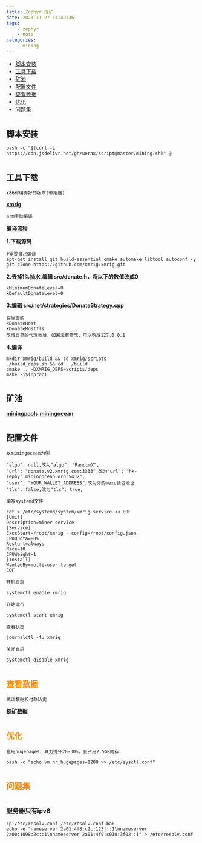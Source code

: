 ```yaml
---
title: Zephyr 挖矿
date: 2023-11-27 14:49:36
tags:
    - zephyr
    - note
categories:
    - mining
---
```


* [脚本安装](#script)
* [工具下载](#tools)
* [矿池](#miningpools)
* [配置文件](#config)
* [查看数据](#data)
* [优化](#optimization)
* [问题集](#qa)

# <h2 id="script">脚本安装</h2>

```
bash -c "$(curl -L https://cdn.jsdelivr.net/gh/uerax/script@master/mining.sh)" @
```

# <h2 id="tools">工具下载</h2>

`x86有编译好的版本(带捐赠)`

**[xmrig](https://github.com/xmrig/xmrig/releases)**

`arm手动编译`

**[编译流程](https://xmrig.com/docs/miner/build/ubuntu)**

__1.下载源码__

```
#需要自己编译
apt-get install git build-essential cmake automake libtool autoconf -y
git clone https://github.com/xmrig/xmrig.git
```
	
__2.去掉1%抽水,编辑 src/donate.h，将以下的数值改成0__

```
kMinimumDonateLevel=0
kDefaultDonateLevel=0
```
 
__3.编辑 src/net/strategies/DonateStrategy.cpp__

```
将里面的
kDonateHost
kDonateHostTls
改成自己的代理地址，如果没有修改，可以改成127.0.0.1
```

__4.编译__

```
mkdir xmrig/build && cd xmrig/scripts
./build_deps.sh && cd ../build
cmake .. -DXMRIG_DEPS=scripts/deps
make -j$(nproc)
```

# <h2 id="miningpools">矿池</h2>

**[miningpools](https://miningpoolstats.stream/zephyr)**
**[miningocean](https://zephyr.miningocean.org/getting_started)**

# <h2 id="config">配置文件</h2>

`以miningocean为例`

```
"algo": null,改为"algo": "RandomX",
"url": "donate.v2.xmrig.com:3333",改为"url": "hk-zephyr.miningocean.org:5432",
"user": "YOUR_WALLET_ADDRESS",改为你的mexc钱包地址
"tls": false,改为"tls": true,
```

`编写systemd文件`

```
cat > /etc/systemd/system/xmrig.service << EOF
[Unit]
Description=miner service
[Service]
ExecStart=/root/xmrig --config=/root/config.json
CPUQuota=80%
Restart=always
Nice=10
CPUWeight=1
[Install]
WantedBy=multi-user.target
EOF
```

`开机自启`

```
systemctl enable xmrig
```

`开始运行`

```
systemctl start xmrig
```

`查看状态`

```
journalctl -fu xmrig
```

`关闭自启`

```
systemctl disable xmrig
```

# <h2 id="data" style="color:#FF8C00">查看数据</h2>

`统计数据和付款历史`

**[挖矿数据](https://zephyr.miningocean.org/worker_stats)**

# <h2 id="optimization" style="color:#FF8C00">优化</h2>

`启用hugepages，算力提升20-30%，会占用2.5GB内存`

```
bash -c "echo vm.nr_hugepages=1280 >> /etc/sysctl.conf"
```

# <h2 id="qa" style="color:#FF8C00">问题集</h2>

# <h3 id="v6only">服务器只有ipv6</h3>

```
cp /etc/resolv.conf /etc/resolv.conf.bak
echo -e "nameserver 2a01:4f8:c2c:123f::1\nnameserver 2a00:1098:2c::1\nnameserver 2a01:4f9:c010:3f02::1" > /etc/resolv.conf
```